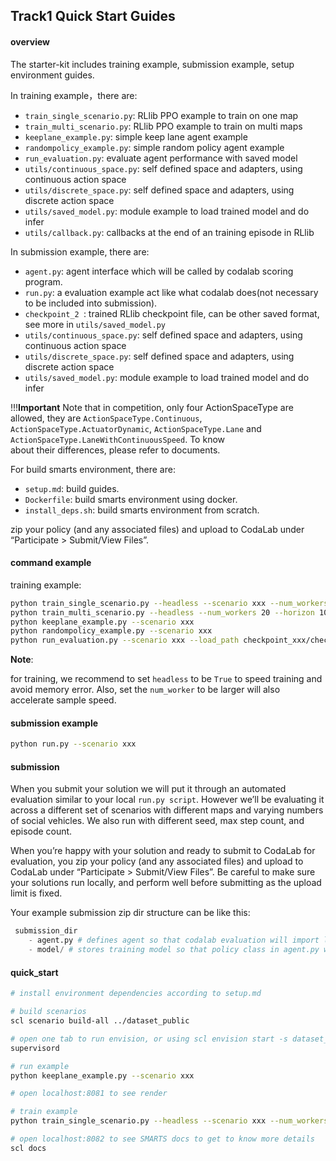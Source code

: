 ## Track1 Quick Start Guides

#### overview
The starter-kit includes training example, submission example, setup environment guides.

In training example，there are:
- `train_single_scenario.py`: RLlib PPO example to train on one map
- `train_multi_scenario.py`: RLlib PPO example to train on multi maps
- `keeplane_example.py`: simple keep lane agent example
- `randompolicy_example.py`: simple random policy agent example
- `run_evaluation.py`: evaluate agent performance with saved model
- `utils/continuous_space.py`: self defined space and adapters, using continuous action space
- `utils/discrete_space.py`: self defined space and adapters, using discrete action space
- `utils/saved_model.py`: module example to load trained model and do infer
- `utils/callback.py`: callbacks at the end of an training episode in RLlib

In submission example, there are:
- `agent.py`: agent interface which will be called by codalab scoring program.
- `run.py`: a evaluation example act like what codalab does(not necessary to be included into submission). 
- `checkpoint_2 `: trained RLlib checkpoint file, can be other saved format, see more in `utils/saved_model.py`
- `utils/continuous_space.py`: self defined space and adapters, using continuous action space
- `utils/discrete_space.py`: self defined space and adapters, using discrete action space
- `utils/saved_model.py`: module example to load trained model and do infer

!!!**Important** Note that in competition, only four ActionSpaceType are allowed, they are ``ActionSpaceType.Continuous``, 
``ActionSpaceType.ActuatorDynamic``, ``ActionSpaceType.Lane``  and ``ActionSpaceType.LaneWithContinuousSpeed``. To know  
about their differences, please refer to documents.

For build smarts environment, there are:
- `setup.md`: build guides.
- `Dockerfile`: build smarts environment using docker.
- `install_deps.sh`: build smarts environment from scratch.

zip your policy (and any associated files) and upload to CodaLab under “Participate > Submit/View Files”.

#### command example

training example:
```bash
python train_single_scenario.py --headless --scenario xxx --num_workers 20 --horizon 1000
python train_multi_scenario.py --headless --num_workers 20 --horizon 1000
python keeplane_example.py --scenario xxx
python randompolicy_example.py --scenario xxx
python run_evaluation.py --scenario xxx --load_path checkpoint_xxx/checkpoint-xxx
```

**Note**: 

for training, we recommend to set `headless` to be `True` to speed training and avoid memory error. Also, set the `num_worker` to be larger will
also accelerate sample speed.

#### submission example
```bash
python run.py --scenario xxx
```

#### submission
When you submit your solution we will put it through an automated evaluation similar to your local `run.py script`. However we’ll be evaluating it across a different set of scenarios with different maps and varying numbers of social vehicles. We also run with different seed, max step count, and episode count.

When you’re happy with your solution and ready to submit to CodaLab for evaluation, you zip your policy (and any associated files) and upload to CodaLab under “Participate > Submit/View Files”. Be careful to make sure your solutions run locally, and perform well before submitting as the upload limit is fixed.

Your example submission zip dir structure can be like this:

```python
 submission_dir
    - agent.py # defines agent so that codalab evaluation will import like from agent import agent
    - model/ # stores training model so that policy class in agent.py will restore from it.
```


####  quick_start
```bash
# install environment dependencies according to setup.md

# build scenarios
scl scenario build-all ../dataset_public

# open one tab to run envision, or using scl envision start -s dataset_public
supervisord

# run example
python keeplane_example.py --scenario xxx

# open localhost:8081 to see render

# train example
python train_single_scenario.py --headless --scenario xxx --num_workers 20 --horizon 1000

# open localhost:8082 to see SMARTS docs to get to know more details
scl docs
```

